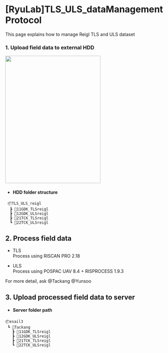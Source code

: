 # [RyuLab]TLS_ULS_dataManagementProtocol

This page explains how to manage Reigl TLS and ULS dataset

### 1. Upload field data to external HDD

<img src="https://github.com/Tackang/RYULAB_TLS_ULS_dataManagementProtocol/assets/121844577/008725d0-d1d2-4dcb-804b-cf0a4eb14373" width="300" height="400">  

  
 + #### HDD folder structure
```   
 📦TLS_ULS_reigl  
  ┣ 📂11GDK_TLSreigl  
  ┣ 📂12GDK_ULSreigl  
  ┣ 📂21TCK_TLSreigl  
  ┗ 📂22TCK_ULSreigl  
```
## 2. Process field data 
+ TLS  
  Process using RISCAN PRO 2.18
    
+ ULS  
  Process using POSPAC UAV 8.4 + RISPROCESS 1.9.3

For more detail, ask @Tackang @Yunsoo

## 3. Upload processed field data to server

+ #### Server folder path
```
📦esail3  
 ┗ 📂Tackang  
   ┣ 📂11GDK_TLSreigl  
   ┣ 📂12GDK_ULSreigl  
   ┣ 📂21TCK_TLSreigl  
   ┗ 📂22TCK_ULSreigl
```


